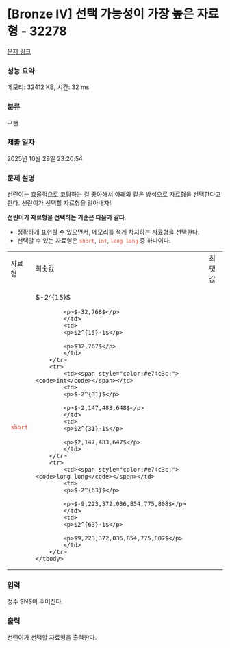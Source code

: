 # [Bronze IV] 선택 가능성이 가장 높은 자료형 - 32278 

[문제 링크](https://www.acmicpc.net/problem/32278) 

### 성능 요약

메모리: 32412 KB, 시간: 32 ms

### 분류

구현

### 제출 일자

2025년 10월 29일 23:20:54

### 문제 설명

<p>선린이는 효율적으로 코딩하는 걸 좋아해서 아래와 같은 방식으로 자료형을 선택한다고 한다. 선린이가 선택할 자료형을 알아내자!</p>

<p><strong>선린이가 자료형을 선택하는 기준은 다음과 같다.</strong></p>

<ul>
	<li>정확하게 표현할 수 있으면서, 메모리를 적게 차지하는 자료형을 선택한다.</li>
	<li>선택할 수 있는 자료형은 <span style="color:#e74c3c;"><code>short</code></span>, <span style="color:#e74c3c;"><code>int</code></span>, <span style="color:#e74c3c;"><code>long long</code></span> 중 하나이다.</li>
</ul>

<table class="table table-bordered td-center td-middle table-center-60">
	<tbody>
		<tr>
			<td>자료형</td>
			<td>최솟값</td>
			<td>최댓값</td>
		</tr>
		<tr>
			<td><span style="color:#e74c3c;"><code>short</code></span></td>
			<td>
			<p>$-2^{15}$</p>

			<p>$-32,768$</p>
			</td>
			<td>
			<p>$2^{15}-1$</p>

			<p>$32,767$</p>
			</td>
		</tr>
		<tr>
			<td><span style="color:#e74c3c;"><code>int</code></span></td>
			<td>
			<p>$-2^{31}$</p>

			<p>$-2,147,483,648$</p>
			</td>
			<td>
			<p>$2^{31}-1$</p>

			<p>$2,147,483,647$</p>
			</td>
		</tr>
		<tr>
			<td><span style="color:#e74c3c;"><code>long long</code></span></td>
			<td>
			<p>$-2^{63}$</p>

			<p>$-9,223,372,036,854,775,808$</p>
			</td>
			<td>
			<p>$2^{63}-1$</p>

			<p>$9,223,372,036,854,775,807$</p>
			</td>
		</tr>
	</tbody>
</table>

### 입력 

 <p>정수 $N$이 주어진다.</p>

### 출력 

 <p>선린이가 선택할 자료형을 출력한다.</p>

